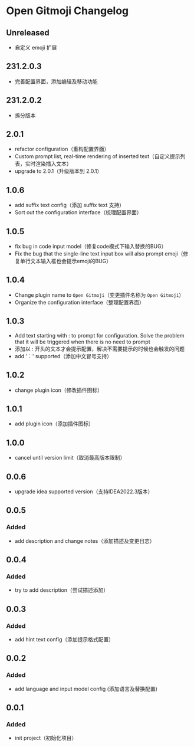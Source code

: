 <!-- Keep a Changelog guide -> https://keepachangelog.com -->

# Open Gitmoji Changelog

## Unreleased
- 自定义 emoji 扩展

## 231.2.0.3

- 完善配置界面，添加编辑及移动功能

## 231.2.0.2

- 拆分版本

## 2.0.1

- refactor configuration（重构配置界面）
- Custom prompt list, real-time rendering of inserted text（自定义提示列表，实时渲染插入文本）
- upgrade to 2.0.1（升级版本到 2.0.1）

## 1.0.6

- add suffix text config（添加 suffix text 支持）
- Sort out the configuration interface（梳理配置界面）

## 1.0.5

- fix bug in code input model（修复code模式下输入替换的BUG）
- Fix the bug that the single-line text input box will also prompt emoji（修复单行文本输入框也会提示emoji的BUG）

## 1.0.4

- Change plugin name to `Open Gitmoji`（变更插件名称为 `Open Gitmoji`）
- Organize the configuration interface（整理配置界面）

## 1.0.3

- Add text starting with : to prompt for configuration. Solve the problem that it will be triggered when there is no need to prompt
- 添加以 : 开头的文本才会提示配置，解决不需要提示的时候也会触发的问题
- add '：' supported（添加中文冒号支持）

## 1.0.2

- change plugin icon（修改插件图标）

## 1.0.1

- add plugin icon（添加插件图标）

## 1.0.0

- cancel until version limit（取消最高版本限制）

## 0.0.6

- upgrade idea supported version（支持IDEA2022.3版本）

## 0.0.5

### Added

- add description and change notes（添加描述及变更日志）

## 0.0.4

### Added

- try to add description（尝试描述添加）

## 0.0.3

### Added

- add hint text config（添加提示格式配置）

## 0.0.2

### Added

- add language and input model config (添加语言及替换配置)

## 0.0.1

### Added

- init project（初始化项目）
